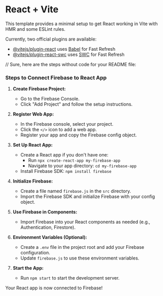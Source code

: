 # React + Vite

This template provides a minimal setup to get React working in Vite with HMR and some ESLint rules.

Currently, two official plugins are available:

- [@vitejs/plugin-react](https://github.com/vitejs/vite-plugin-react/blob/main/packages/plugin-react/README.md) uses [Babel](https://babeljs.io/) for Fast Refresh
- [@vitejs/plugin-react-swc](https://github.com/vitejs/vite-plugin-react-swc) uses [SWC](https://swc.rs/) for Fast Refresh

// Sure, here are the steps without code for your README file:

### Steps to Connect Firebase to React App

1. **Create Firebase Project:**
   - Go to the Firebase Console.
   - Click "Add Project" and follow the setup instructions.

2. **Register Web App:**
   - In the Firebase console, select your project.
   - Click the `</>` icon to add a web app.
   - Register your app and copy the Firebase config object.

3. **Set Up React App:**
   - Create a React app if you don't have one:
     - Run `npx create-react-app my-firebase-app`
     - Navigate to your app directory: `cd my-firebase-app`
   - Install Firebase SDK: `npm install firebase`

4. **Initialize Firebase:**
   - Create a file named `firebase.js` in the `src` directory.
   - Import the Firebase SDK and initialize Firebase with your config object.

5. **Use Firebase in Components:**
   - Import Firebase into your React components as needed (e.g., Authentication, Firestore).

6. **Environment Variables (Optional):**
   - Create a `.env` file in the project root and add your Firebase configuration.
   - Update `firebase.js` to use these environment variables.

7. **Start the App:**
   - Run `npm start` to start the development server.

Your React app is now connected to Firebase!
